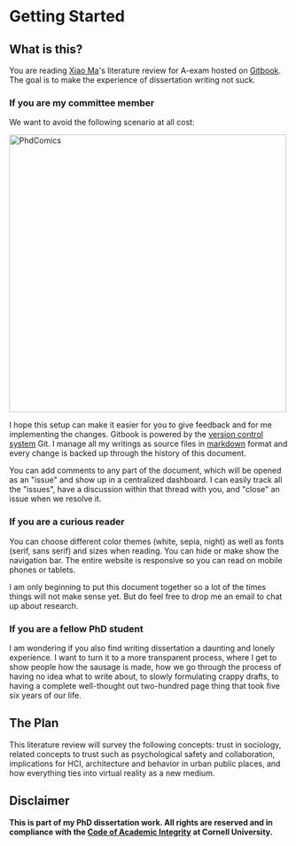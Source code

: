 # Getting Started

## What is this?

You are reading [Xiao Ma](http://maxiao.info/about)'s literature review for A-exam hosted on [Gitbook](https://www.gitbook.com/about). The goal is to make the experience of dissertation writing not suck.

### If you are my committee member

We want to avoid the following scenario at all cost:

<img src = "../_static/img/phd101212s.gif" width="500px" alt="PhdComics">

I hope this setup can make it easier for you to give feedback and for me implementing the changes. Gitbook is powered by the [version control system](https://en.wikipedia.org/wiki/Version_control) Git. I manage all my writings as source files in [markdown](https://en.wikipedia.org/wiki/Markdown) format and every change is backed up through the history of this document.

You can add comments to any part of the document, which will be opened as an "issue" and show up in a centralized dashboard. I can easily track all the "issues", have a discussion within that thread with you, and "close" an issue when we resolve it.

### If you are a curious reader

You can choose different color themes (white, sepia, night) as well as fonts (serif, sans serif) and sizes when reading. You can hide or make show the navigation bar. The entire website is responsive so you can read on mobile phones or tablets.

I am only beginning to put this document together so a lot of the times things will not make sense yet. But do feel free to drop me an email to chat up about research.

### If you are a fellow PhD student

I am wondering if you also find writing dissertation a daunting and lonely experience. I want to turn it to a more transparent process, where I get to show people how the sausage is made, how we go through the process of having no idea what to write about, to slowly formulating crappy drafts, to having a complete well-thought out two-hundred page thing that took five six years of our life.


## The Plan

This literature review will survey the following concepts: trust in sociology, related concepts to trust such as psychological safety and collaboration, implications for HCI, architecture and behavior in urban public places, and how everything ties into virtual reality as a new medium.

## Disclaimer

<b>This is part of my PhD dissertation work. All rights are reserved and in compliance with the [Code of Academic Integrity](http://cuinfo.cornell.edu/aic.cfm) at Cornell University.</b>